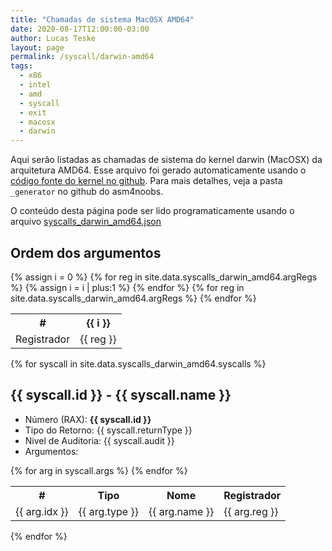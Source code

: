 ```yaml
---
title: "Chamadas de sistema MacOSX AMD64"
date: 2020-08-17T12:00:00-03:00
author: Lucas Teske
layout: page
permalink: /syscall/darwin-amd64
tags:
  - x86
  - intel
  - amd
  - syscall
  - exit
  - macosx
  - darwin
---
```


Aqui serão listadas as chamadas de sistema do kernel darwin (MacOSX) da arquitetura AMD64. Esse arquivo foi gerado automaticamente usando o [código fonte do kernel no github](https://raw.githubusercontent.com/apple/darwin-xnu/main/bsd/kern/syscalls.master). Para mais detalhes, veja a pasta `_generator` no github do asm4noobs.

O conteúdo desta página pode ser lido programaticamente usando o arquivo [syscalls_darwin_amd64.json](/syscalls_darwin_amd64.json)

## Ordem dos argumentos

<table>
	<tr>
		<th>#</th>
		{% assign i = 0 %}
		{% for reg in site.data.syscalls_darwin_amd64.argRegs %}
		<th> {{ i }}</th>
    	{% assign i = i | plus:1 %}
		{% endfor %}
	</tr>
	<tr>
		<td>Registrador</td>
		{% for reg in site.data.syscalls_darwin_amd64.argRegs %}
		<td> {{ reg }}</td>
		{% endfor %}
	</tr>
</table>

{% for syscall in site.data.syscalls_darwin_amd64.syscalls %}

<div id="syscall_{{ syscall.id }}">

<h2> {{ syscall.id }} - {{ syscall.name }} </h2>

<ul>
	<li>Número (RAX): <b>{{ syscall.id }}</b></li>
	<li>Tipo do Retorno: {{ syscall.returnType }}</li>
	<li>Nivel de Auditoria: {{ syscall.audit }}</li>
	<li>Argumentos:</li>
</ul>

<table>
	<tr>
		<th>#</th>
		<th>Tipo</th>
		<th>Nome</th>
		<th>Registrador</th>
	</tr>
	{% for arg in syscall.args %}
	<tr>
		<td>{{ arg.idx }}</td>
		<td>{{ arg.type }}</td>
		<td>{{ arg.name }}</td>
		<td>{{ arg.reg }}</td>
	</tr>
	{% endfor %}
</table>
</div>
{% endfor %}

